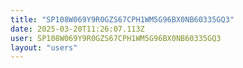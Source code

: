 ```yaml
---
title: "SP108W069Y9R0GZS67CPH1WM5G96BX0NB60335GQ3"
date: 2025-03-20T11:26:07.113Z
user: SP108W069Y9R0GZS67CPH1WM5G96BX0NB60335GQ3
layout: "users"
---
```

    